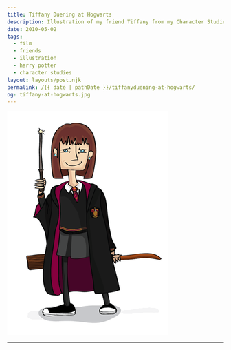```yaml
---
title: Tiffany Duening at Hogwarts
description: Illustration of my friend Tiffany from my Character Studies series.
date: 2010-05-02
tags: 
  - film
  - friends
  - illustration
  - harry potter
  - character studies
layout: layouts/post.njk
permalink: /{{ date | pathDate }}/tiffanyduening-at-hogwarts/
og: tiffany-at-hogwarts.jpg
---
```


<p class="center">
  <img src="/img/tiffany-at-hogwarts.png" alt="illustration of my friend Tiffany in Hogwarts garb holding a wand and a broomstick" style="max-width: 375px" />
</p>

---
